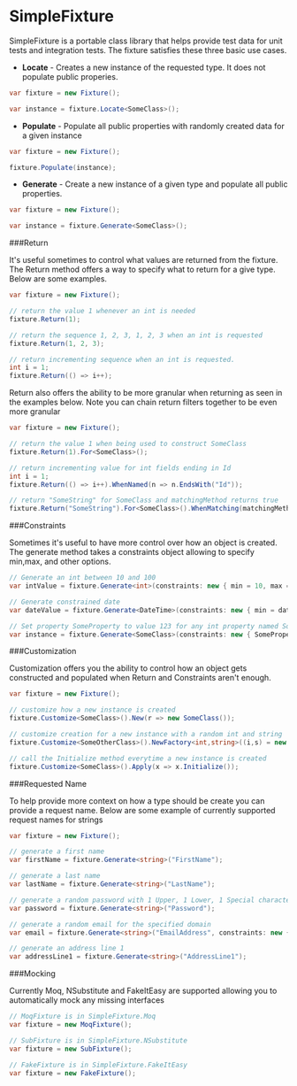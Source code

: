 SimpleFixture
=============

SimpleFixture is a portable class library that helps provide test data for unit tests and integration tests. The fixture satisfies these three basic use cases.

* **Locate** - Creates a new instance of the requested type. It does not populate public properies. 
```C#
var fixture = new Fixture();

var instance = fixture.Locate<SomeClass>();
```
* **Populate** - Populate all public properties with randomly created data for a given instance
```C#
var fixture = new Fixture();

fixture.Populate(instance);
```
* **Generate** - Create a new instance of a given type and populate all public properties.
```C#
var fixture = new Fixture();

var instance = fixture.Generate<SomeClass>();
```

###Return

It's useful sometimes to control what values are returned from the fixture. The Return method offers a way to specify what to return for a give type. Below are some examples.

```C#
var fixture = new Fixture();

// return the value 1 whenever an int is needed
fixture.Return(1);

// return the sequence 1, 2, 3, 1, 2, 3 when an int is requested 
fixture.Return(1, 2, 3);

// return incrementing sequence when an int is requested.
int i = 1;
fixture.Return(() => i++);
```

Return also offers the ability to be more granular when returning as seen in the examples below. Note you can chain return filters together to be even more granular
```C#
var fixture = new Fixture();

// return the value 1 when being used to construct SomeClass
fixture.Return(1).For<SomeClass>();

// return incrementing value for int fields ending in Id
int i = 1;
fixture.Return(() => i++).WhenNamed(n => n.EndsWith("Id"));

// return "SomeString" for SomeClass and matchingMethod returns true
fixture.Return("SomeString").For<SomeClass>().WhenMatching(matchingMethod);

```

###Constraints

Sometimes it's useful to have more control over how an object is created. The generate method takes a constraints object allowing to specify min,max, and other options.
```C#
// Generate an int between 10 and 100
var intValue = fixture.Generate<int>(constraints: new { min = 10, max = 100 });

// Generate constrained date
var dateValue = fixture.Generate<DateTime>(constraints: new { min = dateMin, max = dateMax });

// Set property SomeProperty to value 123 for any int property named SomeProperty
var instance = fixture.Generate<SomeClass>(constraints: new { SomeProperty = 123 });
```

###Customization

Customization offers you the ability to control how an object gets constructed and populated when Return and Constraints aren't enough. 

```C#
var fixture = new Fixture();

// customize how a new instance is created
fixture.Customize<SomeClass>().New(r => new SomeClass());

// customize creation for a new instance with a random int and string
fixture.Customize<SomeOtherClass>().NewFactory<int,string>((i,s) = new SomeOtherClass(i,s,"HardCoded"));

// call the Initialize method everytime a new instance is created
fixture.Customize<SomeClass>().Apply(x => x.Initialize());
```

###Requested Name

To help provide more context on how a type should be create you can provide a request name. Below are some example of currently supported request names for strings

```C#
var fixture = new Fixture();

// generate a first name
var firstName = fixture.Generate<string>("FirstName");

// generate a last name
var lastName = fixture.Generate<string>("LastName");

// generate a random password with 1 Upper, 1 Lower, 1 Special character and a minimium of 8 characters
var password = fixture.Generate<string>("Password");

// generate a random email for the specified domain
var email = fixture.Generate<string>("EmailAddress", constraints: new { domain = "gmail.com" });

// generate an address line 1
var addressLine1 = fixture.Generate<string>("AddressLine1");
```

###Mocking

Currently Moq, NSubstitute and FakeItEasy are supported allowing you to automatically mock any missing interfaces
```C#
// MoqFixture is in SimpleFixture.Moq
var fixture = new MoqFixture();

// SubFixture is in SimpleFixture.NSubstitute
var fixture = new SubFixture();

// FakeFixture is in SimpleFixture.FakeItEasy
var fixture = new FakeFixture();
```
